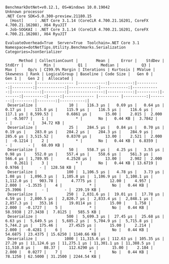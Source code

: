 
    BenchmarkDotNet=v0.12.1, OS=Windows 10.0.19042
    Unknown processor
    .NET Core SDK=5.0.300-preview.21180.15
      [Host]     : .NET Core 3.1.14 (CoreCLR 4.700.21.16201, CoreFX 4.700.21.16208), X64 RyuJIT
      Job-SOGKAI : .NET Core 3.1.14 (CoreCLR 4.700.21.16201, CoreFX 4.700.21.16208), X64 RyuJIT

    EvaluateOverhead=True  Server=True  Toolchain=.NET Core 3.1  
    Namespace=dotNetTips.Utility.Benchmarks.Serialization  Categories=JsonSerializer  

          Method | CollectionCount |        Mean |     Error |    StdDev |   StdErr |         Min |          Q1 |      Median |          Q3 |         Max |     Op/s | CI99.9% Margin | Iterations | Kurtosis | MValue | Skewness | Rank | LogicalGroup | Baseline | Code Size |   Gen 0 |   Gen 1 |   Gen 2 |  Allocated |
    ------------ |---------------- |------------:|----------:|----------:|---------:|------------:|------------:|------------:|------------:|------------:|---------:|---------------:|-----------:|---------:|-------:|---------:|-----:|------------- |--------- |----------:|--------:|--------:|--------:|-----------:|
     Deserialize |              10 |    116.3 μs |   0.69 μs |   0.64 μs |  0.17 μs |    115.0 μs |    115.9 μs |    116.5 μs |    116.6 μs |    117.1 μs | 8,599.53 |      0.6861 μs |      15.00 |    2.015 |  2.000 |  -0.5077 |    1 |            * |       No |   0.44 KB |  3.7842 |       - |       - |   34.72 KB |
     Deserialize |              25 |    284.5 μs |   0.84 μs |   0.70 μs |  0.19 μs |    283.0 μs |    284.2 μs |    284.3 μs |    284.9 μs |    285.6 μs | 3,515.52 |      0.8370 μs |      13.00 |    2.521 |  2.000 |  -0.1214 |    2 |            * |       No |   0.44 KB |  6.8359 |       - |       - |   68.09 KB |
     Deserialize |              50 |    558.7 μs |   4.25 μs |   3.55 μs |  0.98 μs |    552.0 μs |    557.4 μs |    558.6 μs |    561.3 μs |    566.4 μs | 1,789.95 |      4.2528 μs |      13.00 |    2.902 |  2.000 |   0.2611 |    3 |            * |       No |   0.44 KB | 13.6719 |  0.9766 |       - |  128.58 KB |
     Deserialize |             100 |  1,106.5 μs |   4.78 μs |   3.73 μs |  1.08 μs |  1,096.3 μs |  1,105.8 μs |  1,106.9 μs |  1,108.1 μs |  1,112.0 μs |   903.78 |      4.7775 μs |      12.00 |    4.957 |  2.000 |  -1.3535 |    4 |            * |       No |   0.44 KB | 25.3906 |       - |       - |  239.19 KB |
     Deserialize |             250 |  2,831.6 μs |  19.01 μs |  17.78 μs |  4.59 μs |  2,800.5 μs |  2,820.7 μs |  2,833.4 μs |  2,848.1 μs |  2,857.3 μs |   353.16 |     19.0114 μs |      15.00 |    1.758 |  2.000 |  -0.1727 |    5 |            * |       No |   0.44 KB | 58.5938 | 27.3438 |  7.8125 |   585.5 KB |
     Deserialize |             500 |  5,699.3 μs |  27.45 μs |  25.68 μs |  6.63 μs |  5,649.5 μs |  5,685.2 μs |  5,704.9 μs |  5,715.8 μs |  5,744.2 μs |   175.46 |     27.4525 μs |      15.00 |    2.214 |  2.000 |  -0.4281 |    6 |            * |       No |   0.44 KB | 54.6875 | 23.4375 | 15.6250 | 1140.66 KB |
     Deserialize |            1000 | 11,315.6 μs | 112.63 μs | 105.35 μs | 27.20 μs | 11,124.6 μs | 11,275.1 μs | 11,301.1 μs | 11,388.5 μs | 11,510.8 μs |    88.37 |    112.6290 μs |      15.00 |    2.184 |  2.000 |   0.0277 |    7 |            * |       No |   0.44 KB | 78.1250 | 62.5000 | 31.2500 | 2244.54 KB |
